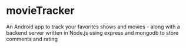 # movieTracker

An Android app to track your favorites shows and movies - along with a backend server written in Node.js using express and mongodb to store comments and rating

